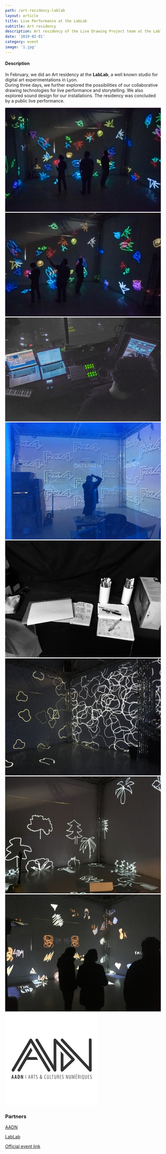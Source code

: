 ```yaml
---
path: /art-residency-lablab
layout: article
title: Live Performance at the LabLab
subtitle: Art residency
description: Art residency of the Live Drawing Project team at the Lablab in Lyon in partnership with AADN
date: '2019-02-01'
category: event
image: '1.jpg'
---
```


#### Description

In February, we did an Art residency at the **LabLab**, a well known studio for digital art experimentations in Lyon.  
During three days, we further explored the possibilities of our collaborative drawing technologies for live performance and storytelling. We also explored sound design for our installations.
The residency was concluded by a public live performance.

<photo-grid>
<img src="1.jpg"/>
<img src="2.jpg"/>
<img src="3.jpg"/>
<img src="0.jpg"/>
<img src="7.jpg"/>
<img src="6.jpg"/>
<img src="5.jpg"/>
<img src="00.jpg"/>
<img src="aadn.jpg"/>
</photo-grid>

### Partners

[AADN](http://aadn.org/)

[LabLab](https://www.facebook.com/atelierlablab/)

[Official event link](https://aadn.org/nos-residences/the-live-drawing-project-en-residence-au-lab-lab/)

